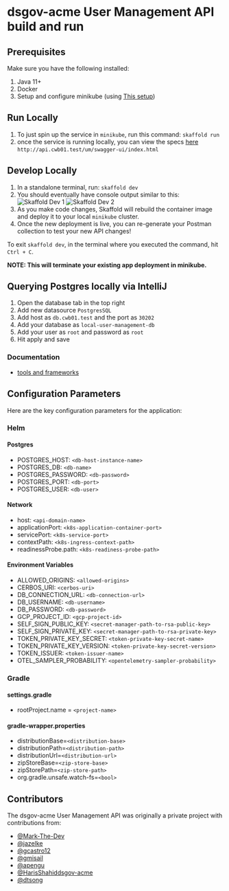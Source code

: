 # dsgov-acme User Management API build and run

## Prerequisites

Make sure you have the following installed:

1. Java 11+
2. Docker
3. Setup and configure minikube (using [This setup](https://github.com/dsgov-acme/cwb01-local-environment))

## Run Locally

1. To just spin up the service in `minikube`, run this command: `skaffold run`
2. once the service is running locally, you can view the specs [here](http://api.cwb01.test/um/swagger-ui/index.html) `http://api.cwb01.test/um/swagger-ui/index.html`

## Develop Locally

1. In a standalone terminal, run: `skaffold dev`
2. You should eventually have console output similar to this:
![Skaffold Dev 1](docs/assets/skaffold-dev-log-1.png)
![Skaffold Dev 2](docs/assets/skaffold-dev-log-2.png)
3. As you make code changes, Skaffold will rebuild the container image and deploy it to your local `minikube` cluster.
4. Once the new deployment is live, you can re-generate your Postman collection to test your new API changes!

To exit `skaffold dev`, in the terminal where you executed the command, hit `Ctrl + C`.

**NOTE: This will terminate your existing app deployment in minikube.**

## Querying Postgres locally via IntelliJ

1. Open the database tab in the top right
2. Add new datasource `PostgresSQL`
3. Add host as `db.cwb01.test` and the port as `30202`
4. Add your database as `local-user-management-db`
5. Add your user as `root` and password as `root`
6. Hit apply and save

### Documentation

- [tools and frameworks](./docs/tools.md)

## Configuration Parameters

Here are the key configuration parameters for the application:
### Helm

#### Postgres
- POSTGRES_HOST: `<db-host-instance-name>`
- POSTGRES_DB: `<db-name>`
- POSTGRES_PASSWORD: `<db-password>`
- POSTGRES_PORT: `<db-port>`
- POSTGRES_USER: `<db-user>`

#### Network
- host: `<api-domain-name>`
- applicationPort: `<k8s-application-container-port>`
- servicePort: `<k8s-service-port>`
- contextPath: `<k8s-ingress-context-path>`
- readinessProbe.path: `<k8s-readiness-probe-path>`

#### Environment Variables
- ALLOWED_ORIGINS: `<allowed-origins>`
- CERBOS_URI: `<cerbos-uri>`
- DB_CONNECTION_URL: `<db-connection-url>`
- DB_USERNAME: `<db-username>`
- DB_PASSWORD: `<db-password>`
- GCP_PROJECT_ID: `<gcp-project-id>`
- SELF_SIGN_PUBLIC_KEY: `<secret-manager-path-to-rsa-public-key>`
- SELF_SIGN_PRIVATE_KEY: `<secret-manager-path-to-rsa-private-key>`
- TOKEN_PRIVATE_KEY_SECRET: `<token-private-key-secret-name>`
- TOKEN_PRIVATE_KEY_VERSION: `<token-private-key-secret-version>`
- TOKEN_ISSUER: `<token-issuer-name>`
- OTEL_SAMPLER_PROBABILITY: `<opentelemetry-sampler-probability>`

### Gradle

#### settings.gradle
- rootProject.name = `<project-name>`

#### gradle-wrapper.properties
- distributionBase=`<distribution-base>`
- distributionPath=`<distribution-path>`
- distributionUrl=`<distribution-url>`
- zipStoreBase=`<zip-store-base>`
- zipStorePath=`<zip-store-path>`
- org.gradle.unsafe.watch-fs=`<bool>`

## Contributors
The dsgov-acme User Management API was originally a private project with contributions from:
- [@Mark-The-Dev](https://github.com/Mark-The-Dev)
- [@jazelke](https://github.com/jazelke)
- [@gcastro12](https://github.com/gcastro12)
- [@gmisail](https://github.com/gmisail)
- [@apengu](https://github.com/apengu)
- [@HarisShahiddsgov-acme](https://github.com/HarisShahiddsgov-acme)
- [@dtsong](https://github.com/dtsong)
